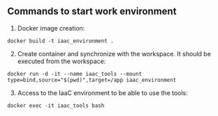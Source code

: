 ## Commands to start work environment

1. Docker image creation:
```
docker build -t iaac_environment .
```

2. Create container and synchronize with the workspace. It should be executed from the workspace:

```
docker run -d -it --name iaac_tools --mount type=bind,source="$(pwd)",target=/app iaac_environment
```

3. Access to the IaaC environment to be able to use the tools:
```
docker exec -it iaac_tools bash
```